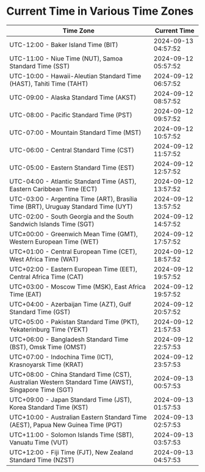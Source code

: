 # Current Time in Various Time Zones

| Time Zone | Current Time |
|-----------|--------------|
| UTC-12:00 - Baker Island Time (BIT) | 2024-09-13 04:57:52 |
| UTC-11:00 - Niue Time (NUT), Samoa Standard Time (SST) | 2024-09-12 05:57:52 |
| UTC-10:00 - Hawaii-Aleutian Standard Time (HAST), Tahiti Time (TAHT) | 2024-09-12 06:57:52 |
| UTC-09:00 - Alaska Standard Time (AKST) | 2024-09-12 08:57:52 |
| UTC-08:00 - Pacific Standard Time (PST) | 2024-09-12 09:57:52 |
| UTC-07:00 - Mountain Standard Time (MST) | 2024-09-12 10:57:52 |
| UTC-06:00 - Central Standard Time (CST) | 2024-09-12 11:57:52 |
| UTC-05:00 - Eastern Standard Time (EST) | 2024-09-12 12:57:52 |
| UTC-04:00 - Atlantic Standard Time (AST), Eastern Caribbean Time (ECT) | 2024-09-12 13:57:52 |
| UTC-03:00 - Argentina Time (ART), Brasília Time (BRT), Uruguay Standard Time (UYT) | 2024-09-12 13:57:52 |
| UTC-02:00 - South Georgia and the South Sandwich Islands Time (SGT) | 2024-09-12 14:57:52 |
| UTC±00:00 - Greenwich Mean Time (GMT), Western European Time (WET) | 2024-09-12 17:57:52 |
| UTC+01:00 - Central European Time (CET), West Africa Time (WAT) | 2024-09-12 18:57:52 |
| UTC+02:00 - Eastern European Time (EET), Central Africa Time (CAT) | 2024-09-12 19:57:52 |
| UTC+03:00 - Moscow Time (MSK), East Africa Time (EAT) | 2024-09-12 19:57:52 |
| UTC+04:00 - Azerbaijan Time (AZT), Gulf Standard Time (GST) | 2024-09-12 20:57:52 |
| UTC+05:00 - Pakistan Standard Time (PKT), Yekaterinburg Time (YEKT) | 2024-09-12 21:57:53 |
| UTC+06:00 - Bangladesh Standard Time (BST), Omsk Time (OMST) | 2024-09-12 22:57:53 |
| UTC+07:00 - Indochina Time (ICT), Krasnoyarsk Time (KRAT) | 2024-09-12 23:57:53 |
| UTC+08:00 - China Standard Time (CST), Australian Western Standard Time (AWST), Singapore Time (SGT) | 2024-09-13 00:57:53 |
| UTC+09:00 - Japan Standard Time (JST), Korea Standard Time (KST) | 2024-09-13 01:57:53 |
| UTC+10:00 - Australian Eastern Standard Time (AEST), Papua New Guinea Time (PGT) | 2024-09-13 02:57:53 |
| UTC+11:00 - Solomon Islands Time (SBT), Vanuatu Time (VUT) | 2024-09-13 03:57:53 |
| UTC+12:00 - Fiji Time (FJT), New Zealand Standard Time (NZST) | 2024-09-13 04:57:53 |
